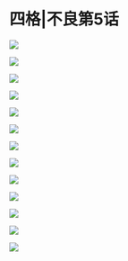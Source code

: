 # 四格|不良第5话


![](/images/不良1-11四格/5/1.jpg)

![](/images/不良1-11四格/5/2.jpg)

![](/images/不良1-11四格/5/3.jpg)

![](/images/不良1-11四格/5/4.jpg)

![](/images/不良1-11四格/5/5.jpg)

![](/images/不良1-11四格/5/6.jpg)

![](/images/不良1-11四格/5/7.jpg)

![](/images/不良1-11四格/5/8.jpg)

![](/images/不良1-11四格/5/9.jpg)

![](/images/不良1-11四格/5/10.jpg)

![](/images/不良1-11四格/5/11.jpg)

![](/images/不良1-11四格/5/12.jpg)

![](/images/不良1-11四格/5/13.jpg)

